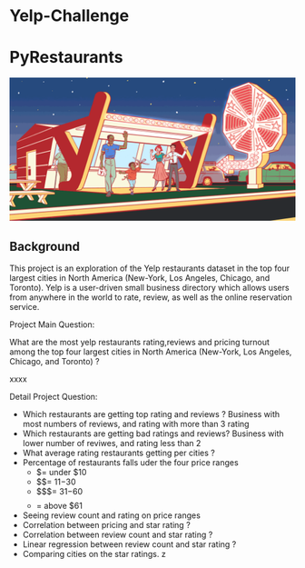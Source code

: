 # Yelp-Challenge 

# PyRestaurants
![Yelp](Images/yelp.gif)
## Background

This project is an exploration of the Yelp restaurants dataset in the top four largest cities in North America (New-York, Los Angeles, Chicago, and Toronto).
Yelp is a user-driven small business directory which allows users from anywhere in the world to rate, review, as well as the online reservation service. 

Project Main Question:

What are the most yelp restaurants rating,reviews and pricing turnout among the top four largest cities in North America (New-York, Los Angeles, Chicago, and Toronto) ?

xxxx

Detail Project Question:

* Which restaurants are getting top rating and reviews ? Business with most numbers of reviews, and rating with more than 3 rating
* Which restaurants are getting bad ratings and reviews? Business with lower number of reviwes, and rating less than 2 
* What average rating restaurants getting per cities ?
* Percentage of restaurants falls uder the four price ranges 
   - $= under $10
   - $$= $11-$30
   - $$$= $31-$60
   - $$$$= above $61
* Seeing review count and rating on price ranges 
* Correlation between pricing and star rating ?
* Correlation between review count and star rating ?
* Linear regression between review count and star rating ?
* Comparing cities on the star ratings.
z

